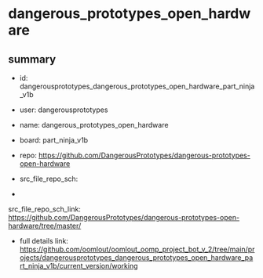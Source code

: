 # dangerous_prototypes_open_hardware
 
## summary 
* id: dangerousprototypes_dangerous_prototypes_open_hardware_part_ninja_v1b
* user: dangerousprototypes
* name: dangerous_prototypes_open_hardware
* board: part_ninja_v1b
* repo: https://github.com/DangerousPrototypes/dangerous-prototypes-open-hardware



* src_file_repo_sch: 
*
 src_file_repo_sch_link: https://github.com/DangerousPrototypes/dangerous-prototypes-open-hardware/tree/master/
* full details link: https://github.com/oomlout/oomlout_oomp_project_bot_v_2/tree/main/projects/dangerousprototypes_dangerous_prototypes_open_hardware_part_ninja_v1b/current_version/working  






